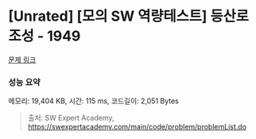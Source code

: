 # [Unrated] [모의 SW 역량테스트] 등산로 조성 - 1949 

[문제 링크](https://swexpertacademy.com/main/code/problem/problemDetail.do?contestProbId=AV5PoOKKAPIDFAUq) 

### 성능 요약

메모리: 19,404 KB, 시간: 115 ms, 코드길이: 2,051 Bytes



> 출처: SW Expert Academy, https://swexpertacademy.com/main/code/problem/problemList.do